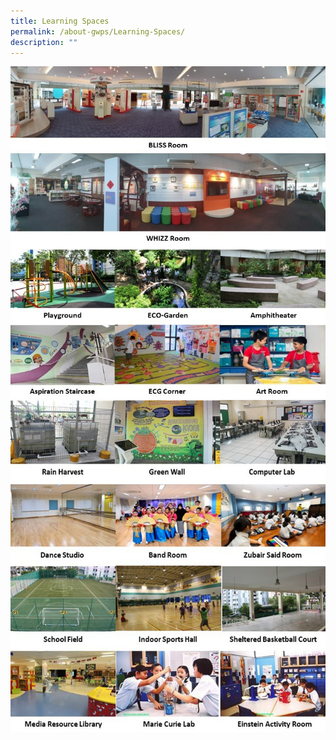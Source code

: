 ```yaml
---
title: Learning Spaces
permalink: /about-gwps/Learning-Spaces/
description: ""
---
```















![](/images/Learning%20Space/Slide1.jpg)
![](/images/Learning%20Space/Slide2.jpg)
